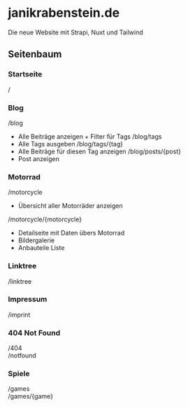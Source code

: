 # janikrabenstein.de
Die neue Website mit Strapi, Nuxt und Tailwind

## Seitenbaum

### Startseite  
/

### Blog  
/blog  
- Alle Beiträge anzeigen + Filter für Tags
/blog/tags  
- Alle Tags ausgeben
/blog/tags/{tag}  
- Alle Beiträge für diesen Tag anzeigen
/blog/posts/{post}
- Post anzeigen

### Motorrad  
/motorcycle  
- Übersicht aller Motorräder anzeigen

/motorcycle/{motorcycle}
- Detailseite mit Daten übers Motorrad
- Bildergalerie
- Anbauteile Liste

### Linktree  
/linktree

### Impressum  
/imprint

### 404 Not Found  
/404  
/notfound

### Spiele  
/games  
/games/{game}
